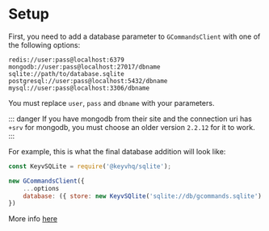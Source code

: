 # Setup

First, you need to add a database parameter to `GCommandsClient` with one of the following options:

```
redis://user:pass@localhost:6379
mongodb://user:pass@localhost:27017/dbname
sqlite://path/to/database.sqlite
postgresql://user:pass@localhost:5432/dbname
mysql://user:pass@localhost:3306/dbname
```

You must replace `user`, `pass` and `dbname` with your parameters.

::: danger
If you have mongodb from their site and the connection uri has `+srv` for mongodb, you must choose an older version `2.2.12` for it to work.
:::

For example, this is what the final database addition will look like:
```js
const KeyvSQLite = require('@keyvhq/sqlite');

new GCommandsClient({
    ...options
    database: ({ store: new KeyvSQlite('sqlite://db/gcommands.sqlite') })
})
```

More info [here](https://keyv.js.org/)
